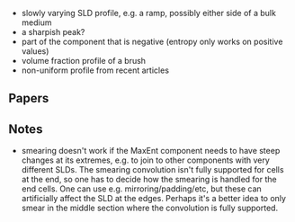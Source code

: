 - slowly varying SLD profile, e.g. a ramp, possibly either side of a bulk medium
- a sharpish peak?
- part of the component that is negative (entropy only works on positive values)
- volume fraction profile of a brush
- non-uniform profile from recent articles

Papers
------


Notes
-----
- smearing doesn't work if the MaxEnt component needs to have steep changes at its extremes, e.g. to join to other components with very different SLDs. The smearing convolution isn't fully supported for cells at the end, so one has to decide how the smearing is handled for the end cells. One can use e.g. mirroring/padding/etc, but these can artificially affect the SLD at the edges. Perhaps it's a better idea to only smear in the middle section where the convolution is fully supported.
